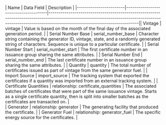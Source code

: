 | Name                   | Data Field                           | Description                                                                                                                                                                                             |
|------------------------|--------------------------------------|---------------------------------------------------------------------------------------------------------------------------------------------------------------------------------------------------------|| Vintage                | vintage                              | Value is based on the month of the final day of the associated generation period.                                                                                                                       |
| Serial Number Base     | serial\_number\_base                   | Character string containing the generator ID, vintage, state, and a randomly generated string of characters. Sequence is unique to a particular certificate.                                            |
| Serial Number Start    | serial\_number\_start                  | The first certificate number in an issuance group sharing the same attributes.                                                                                                                          |
| Serial Number End      | serial\_number\_end                    | The last certificate number in an issuance group sharing the same attributes.                                                                                                                           |
| Quantity               | quantity                             | The total number of certificates issued as part of vintage from the same generator fuel.                                                                                                                |
| Import Source          | import_source                        | The tracking system that exported the certificates if a quantity was imported from an external tracking system.                                                                                         |
| Certificate Quantities | relationship: certificate_quantities | The associated batches of certificates that were part of the same issuance vintage. Starts as a single certificate quantity, then is split into smaller batches as the certificates are transacted on.  |   
| Generator              | relationship: generator              | The generating facility that produced the certificate.                                                                                                                                                  |
| Generator Fuel         | relationship: generator_fuel         | The specific energy source for the certificates.                                                                                                                                                        |
